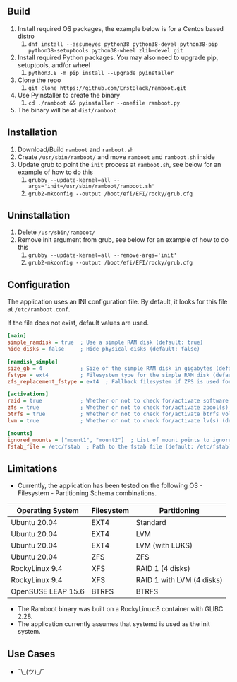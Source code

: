 ## Build
1. Install required OS packages, the example below is for a Centos based distro
   1. `dnf install --assumeyes python38 python38-devel python38-pip python38-setuptools python38-wheel zlib-devel git`
2. Install required Python packages.  You may also need to upgrade pip, setuptools, and/or wheel
   1. `python3.8 -m pip install --upgrade pyinstaller`
3. Clone the repo
   1. `git clone https://github.com/ErstBlack/ramboot.git`
4. Use Pyinstaller to create the binary
   1. `cd ./ramboot && pyinstaller --onefile ramboot.py`
5. The binary will be at `dist/ramboot`

## Installation

1. Download/Build `ramboot` and `ramboot.sh`
2. Create `/usr/sbin/ramboot/` and move `ramboot` and `ramboot.sh` inside
3. Update grub to point the `init` process at `ramboot.sh`, see below for an example of how to do this
   1. `grubby --update-kernel=all --args='init=/usr/sbin/ramboot/ramboot.sh'`
   2. `grub2-mkconfig --output /boot/efi/EFI/rocky/grub.cfg`
  
## Uninstallation

1. Delete `/usr/sbin/ramboot/`
2. Remove init argument from grub, see below for an example of how to do this
   1. `grubby --update-kernel=all --remove-args='init'`
   2. `grub2-mkconfig --output /boot/efi/EFI/rocky/grub.cfg`

## Configuration

The application uses an INI configuration file.  By default, it looks for this file at `/etc/ramboot.conf`.

If the file does not exist, default values are used.

```ini
[main]
simple_ramdisk = true  ; Use a simple RAM disk (default: true)
hide_disks = false     ; Hide physical disks (default: false)

[ramdisk_simple]
size_gb = 4            ; Size of the simple RAM disk in gigabytes (default: None)
fstype = ext4          ; Filesystem type for the simple RAM disk (default: None)
zfs_replacement_fstype = ext4  ; Fallback filesystem if ZFS is used for root (default: ext4)

[activations]
raid = true            ; Whether or not to check for/activate software raid(s) (default: true)
zfs = true             ; Whether or not to check for/activate zpool(s) (default: true)
btrfs = true           ; Whether or not to check for/activate btrfs volume(s) (default: true)
lvm = true             ; Whether or not to check for/activate lv(s) (default: true)

[mounts]
ignored_mounts = ["mount1", "mount2"]  ; List of mount points to ignore (default: [])
fstab_file = /etc/fstab  ; Path to the fstab file (default: /etc/fstab)
```

## Limitations

- Currently, the application has been tested on the following OS - Filesystem - Partitioning Schema combinations.

| Operating System   | Filesystem | Partitioning              |
|--------------------|------------|---------------------------|
| Ubuntu 20.04       | EXT4       | Standard                  |
| Ubuntu 20.04       | EXT4       | LVM                       |
| Ubuntu 20.04       | EXT4       | LVM (with LUKS)           |
| Ubuntu 20.04       | ZFS        | ZFS                       |
| RockyLinux 9.4     | XFS        | RAID 1 (4 disks)          |
| RockyLinux 9.4     | XFS        | RAID 1 with LVM (4 disks) |
| OpenSUSE LEAP 15.6 | BTRFS      | BTRFS                     |

- The Ramboot binary was built on a RockyLinux:8 container with GLIBC 2.28.
- The application currently assumes that systemd is used as the init system.

## Use Cases
- ¯\\\_(ツ)_/¯
